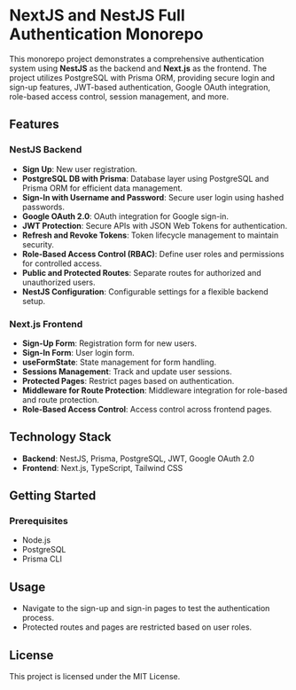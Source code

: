 # NextJS and NestJS Full Authentication Monorepo

This monorepo project demonstrates a comprehensive authentication system using **NestJS** as the backend and **Next.js** as the frontend. The project utilizes PostgreSQL with Prisma ORM, providing secure login and sign-up features, JWT-based authentication, Google OAuth integration, role-based access control, session management, and more.

## Features

### NestJS Backend

- **Sign Up**: New user registration.
- **PostgreSQL DB with Prisma**: Database layer using PostgreSQL and Prisma ORM for efficient data management.
- **Sign-In with Username and Password**: Secure user login using hashed passwords.
- **Google OAuth 2.0**: OAuth integration for Google sign-in.
- **JWT Protection**: Secure APIs with JSON Web Tokens for authentication.
- **Refresh and Revoke Tokens**: Token lifecycle management to maintain security.
- **Role-Based Access Control (RBAC)**: Define user roles and permissions for controlled access.
- **Public and Protected Routes**: Separate routes for authorized and unauthorized users.
- **NestJS Configuration**: Configurable settings for a flexible backend setup.

### Next.js Frontend

- **Sign-Up Form**: Registration form for new users.
- **Sign-In Form**: User login form.
- **useFormState**: State management for form handling.
- **Sessions Management**: Track and update user sessions.
- **Protected Pages**: Restrict pages based on authentication.
- **Middleware for Route Protection**: Middleware integration for role-based and route protection.
- **Role-Based Access Control**: Access control across frontend pages.

## Technology Stack

- **Backend**: NestJS, Prisma, PostgreSQL, JWT, Google OAuth 2.0
- **Frontend**: Next.js, TypeScript, Tailwind CSS

## Getting Started

### Prerequisites

- Node.js
- PostgreSQL
- Prisma CLI

## Usage

- Navigate to the sign-up and sign-in pages to test the authentication process.
- Protected routes and pages are restricted based on user roles.

## License

This project is licensed under the MIT License.
